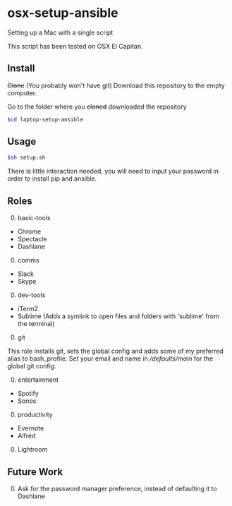 # osx-setup-ansible
Setting up a Mac with a single script

This script has been tested on OSX El Capitan.

## Install
~~Clone~~ (You probably won't have git) Download this repository to the empty computer.

Go to the folder where you ~~cloned~~ downloaded the repository
```bash
$cd laptop-setup-ansible
```

## Usage
```bash
$sh setup.sh 
```
There is little interaction needed, you will need to input your password in order to install pip and ansible.

## Roles

0. basic-tools
  - Chrome
  - Spectacle
  - Dashlane

0. comms
  - Slack
  - Skype
  
0. dev-tools
  - iTerm2
  - Sublime (Adds a symlink to open files and folders with 'sublime' from the terminal)

0. git

  This role installs git, sets the global config and adds some of my preferred alias to bash_profile. Set your email and name in */defaults/main* for the global git config.
  
0. entertainment
  - Spotify
  - Sonos

0. productivity
  - Evernote
  - Alfred

0. Lightroom

## Future Work

0. Ask for the password manager preference, instead of defaulting it to Dashlane
